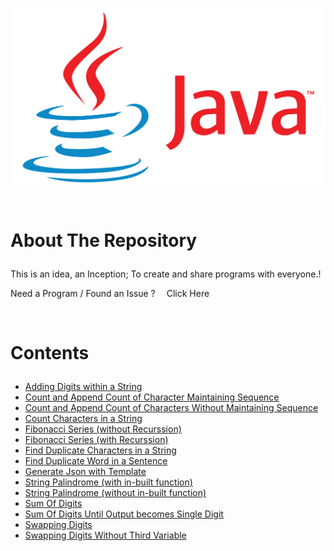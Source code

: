 <p align='center'>
  <a href='https://github.com/SriramanRaji/Java-Programs'>
    <img src='images/Java_logo_icon.png'>
  </a>
</p>
<br>

# <p style='text-align: justify;'>About The Repository</p>

<p style='text-align: justify;'>This is an idea, an Inception;  To create and share programs with everyone.!</p>
<p align='justify'> Need a Program / Found an Issue ? &emsp;<a style='color: coroal; text-decoration:none;' href='https://sriramanraji.github.io/requestprogram/'>Click Here</a></p>
<br>

# <p style='text-align: justify;'>Contents</p>

<div style='width: 100%;'>

- [Adding Digits within a String](https://github.com/SriramanRaji/Java-Programs/blob/main/AddDigitsInString.java)
- [Count and Append Count of Character Maintaining Sequence](https://github.com/SriramanRaji/Java-Programs/blob/main/CountAndAppendWithMaintainingSequence.java)
- [Count and Append Count of Characters Without Maintaining Sequence](https://github.com/SriramanRaji/Java-Programs/blob/main/CountAndAppendWithoutMaintainingSequence.java)
- [Count Characters in a String](https://github.com/SriramanRaji/Java-Programs/blob/main/CountCharacters.java)
- [Fibonacci Series (without Recurssion)](https://github.com/SriramanRaji/Java-Programs/blob/main/FibonacciWithoutRecurssion.java)
- [Fibonacci Series (with Recurssion)](https://github.com/SriramanRaji/Java-Programs/blob/main/FibonacciWithRecurssion.java)
- [Find Duplicate Characters in a String](https://github.com/SriramanRaji/Java-Programs/blob/main/FindDuplicateCharacter.java)
- [Find Duplicate Word in a Sentence](https://github.com/SriramanRaji/Java-Programs/blob/main/FindDuplicateWordInSentence.java)
- [Generate Json with Template](https://github.com/SriramanRaji/Java-Programs/blob/main/generateJsonWithtemplate/GenerateJsonWithTemplate.java)
- [String Palindrome (with in-built function)](https://github.com/SriramanRaji/Java-Programs/blob/main/StringPalindrome.java)
- [String Palindrome (without in-built function)](https://github.com/SriramanRaji/Java-Programs/blob/main/StringPalindromeWithoutInbuiltFunction.java)
- [Sum Of Digits](https://github.com/SriramanRaji/Java-Programs/blob/main/SumOfDigits.java)
- [Sum Of Digits Until Output becomes Single Digit](https://github.com/SriramanRaji/Java-Programs/blob/main/SumOfDigitsUntilSingleDigit.java)
- [Swapping Digits](https://github.com/SriramanRaji/Java-Programs/blob/main/SwappingNumbers.java)
- [Swapping Digits Without Third Variable](https://github.com/SriramanRaji/Java-Programs/blob/main/SwappingNumbersWithoutThirdVariable.java)


</div>
